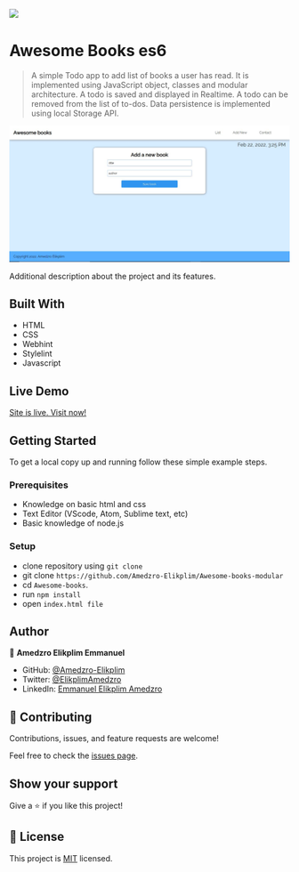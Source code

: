 ![](https://img.shields.io/badge/Microverse-blueviolet)

# Awesome Books es6

> A simple Todo app to add list of books a user has read. It is implemented using JavaScript object, classes and modular architecture. A todo is saved and displayed in Realtime. A todo can be removed from the list of to-dos. Data persistence is implemented using local Storage API.

![screenshot](./Image.JPG)

Additional description about the project and its features.

## Built With

- HTML
- CSS
- Webhint
- Stylelint
- Javascript

## Live Demo

[Site is live. Visit now!](https://amedzro-elikplim.github.io/Awesome-books-modular/)


## Getting Started

To get a local copy up and running follow these simple example steps.

### Prerequisites

- Knowledge on basic html and css
- Text Editor (VScode, Atom, Sublime text, etc)
- Basic knowledge of node.js

### Setup

- clone repository using `git clone`
- git clone `https://github.com/Amedzro-Elikplim/Awesome-books-modular`
- cd `Awesome-books`.
- run `npm install`
- open `index.html file`

## Author
👤 **Amedzro Elikplim Emmanuel**

- GitHub: [@Amedzro-Elikplim](https://github.com/Amedzro-Elikplim)
- Twitter: [@ElikplimAmedzro](https://twitter.com/Amedzro-Elikplim)
- LinkedIn: [Emmanuel Elikplim Amedzro](https://www.linkedin.com/in/emmanuel-elikplim-amedzro-187590125/)


## 🤝 Contributing

Contributions, issues, and feature requests are welcome!

Feel free to check the [issues page](../../issues/).

## Show your support

Give a ⭐️ if you like this project!

## 📝 License

This project is [MIT](./LICENSE) licensed.